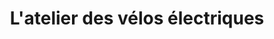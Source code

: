 ---
title: "L'atelier des vélos électriques"
url: /tours/latelier-des-velos-electriques/
shop: Fahrrad
---